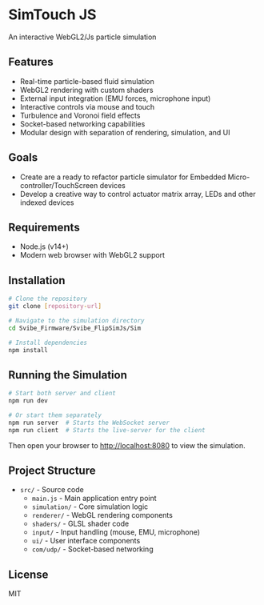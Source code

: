 # SimTouch JS

An interactive WebGL2/Js particle simulation

## Features

- Real-time particle-based fluid simulation
- WebGL2 rendering with custom shaders
- External input integration (EMU forces, microphone input)
- Interactive controls via mouse and touch
- Turbulence and Voronoi field effects
- Socket-based networking capabilities
- Modular design with separation of rendering, simulation, and UI

## Goals

- Create are a ready to refactor particle simulator for Embedded Micro-controller/TouchScreen devices
- Develop a creative way to control actuator matrix array, LEDs and other indexed devices

## Requirements

- Node.js (v14+)
- Modern web browser with WebGL2 support

## Installation

```bash
# Clone the repository
git clone [repository-url]

# Navigate to the simulation directory
cd Svibe_Firmware/Svibe_FlipSimJs/Sim

# Install dependencies
npm install
```

## Running the Simulation

```bash
# Start both server and client
npm run dev

# Or start them separately
npm run server  # Starts the WebSocket server
npm run client  # Starts the live-server for the client
```

Then open your browser to <http://localhost:8080> to view the simulation.

## Project Structure

- `src/` - Source code
  - `main.js` - Main application entry point
  - `simulation/` - Core simulation logic
  - `renderer/` - WebGL rendering components
  - `shaders/` - GLSL shader code
  - `input/` - Input handling (mouse, EMU, microphone)
  - `ui/` - User interface components
  - `com/udp/` - Socket-based networking

## License

MIT
